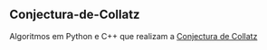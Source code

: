 ## Conjectura-de-Collatz
Algoritmos em Python e C++ que realizam a [Conjectura de Collatz](https://pt.wikipedia.org/wiki/Conjectura_de_Collatz)
